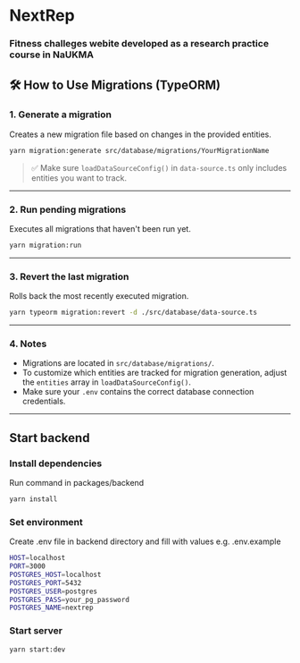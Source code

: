 # NextRep

### Fitness challeges webite developed as a research practice course in NaUKMA

## 🛠️ How to Use Migrations (TypeORM)

### 1. **Generate a migration**

Creates a new migration file based on changes in the provided entities.

```bash
yarn migration:generate src/database/migrations/YourMigrationName
```

> ✅ Make sure `loadDataSourceConfig()` in `data-source.ts` only includes entities you want to track.

---

### 2. **Run pending migrations**

Executes all migrations that haven't been run yet.

```bash
yarn migration:run
```

---

### 3. **Revert the last migration**

Rolls back the most recently executed migration.

```bash
yarn typeorm migration:revert -d ./src/database/data-source.ts
```

---

### 4. **Notes**

- Migrations are located in `src/database/migrations/`.
- To customize which entities are tracked for migration generation, adjust the `entities` array in `loadDataSourceConfig()`.
- Make sure your `.env` contains the correct database connection credentials.

---

## Start backend

### Install dependencies

Run command in packages/backend

```bash
yarn install
```

### Set environment

Create .env file in backend directory and fill with values e.g. .env.example

```bash
HOST=localhost
PORT=3000
POSTGRES_HOST=localhost
POSTGRES_PORT=5432
POSTGRES_USER=postgres
POSTGRES_PASS=your_pg_password
POSTGRES_NAME=nextrep
```

### Start server

```bash
yarn start:dev
```
